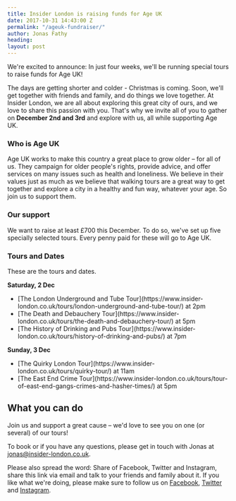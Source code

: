 ```yaml
---
title: Insider London is raising funds for Age UK
date: 2017-10-31 14:43:00 Z
permalink: "/ageuk-fundraiser/"
author: Jonas Fathy
heading: 
layout: post
---
```


We're excited to announce: In just four weeks, we'll be running special tours to raise funds for Age UK!

The days are getting shorter and colder - Christmas is coming. Soon, we'll get together with friends and family, and do things we love together. At Insider London, we are all about exploring this great city of ours, and we love to share this passion with you. That's why we invite all of you to gather on **December 2nd and 3rd** and explore with us, all while supporting Age UK.

### Who is Age UK

Age UK works to make this country a great place to grow older – for all of us. They campaign for older people's rights, provide advice, and offer services on many issues such as health and loneliness. We believe in their values just as much as we believe that walking tours are a great way to get together and explore a city in a healthy and fun way, whatever your age. So join us to support them.

### Our support

We want to raise at least £700 this December. To do so, we've set up five specially selected tours. Every penny paid for these will go to Age UK.

### Tours and Dates

These are the tours and dates.

**Saturday, 2 Dec**

<ul>
<li> [The London Underground and Tube Tour](https://www.insider-london.co.uk/tours/london-underground-and-tube-tour/) at 2pm </li>
<li> [The Death and Debauchery Tour](https://www.insider-london.co.uk/tours/the-death-and-debauchery-tour/) at 5pm</li>
<li> [The History of Drinking and Pubs Tour](https://www.insider-london.co.uk/tours/history-of-drinking-and-pubs/) at 7pm</li>
</ul>

**Sunday, 3 Dec**
<ul>
<li>[The Quirky London Tour](https://www.insider-london.co.uk/tours/quirky-tour/) at 11am</li>
<li>[The East End Crime Tour](https://www.insider-london.co.uk/tours/tour-of-east-end-gangs-crimes-and-hasher-times/) at 5pm </li>
</ul>

## What you can do
Join us and support a great cause – we'd love to see you on one (or several) of our tours!

To book or if you have any questions, please get in touch with Jonas at [jonas@insider-london.co.uk](mailto:jonas@insider-london.co.uk). 

Please also spread the word: Share of Facebook, Twitter and Instagram, share this link via email and talk to your friends and family about it. If you like what we're doing, please make sure to follow us on [Facebook](http://www.facebook.com/insiderlondon), [Twitter](https://twitter.com/insiderlondon) and [Instagram](https://www.instagram.com/insiderlondontours/). 